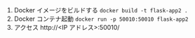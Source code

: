 1. Docker イメージをビルドする
   `docker build -t flask-app2 .`
2. Docker コンテナ起動
   `docker run -p 50010:50010 flask-app2`
3. アクセス
   http://<IP アドレス>:50010/
